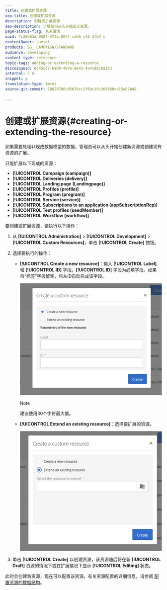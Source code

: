 ```yaml
---
title: 创建或扩展资源
seo-title: 创建或扩展资源
description: 创建或扩展资源
seo-description: 了解如何从头开始定义资源。
page-status-flag: 从未激活
uuid: 7c26b63d-9587-472b-804f-cde5 c45 dfb3 c
contentOwner: saviat
products: SG_ CAMPAIGN/STANDARD
audience: developing
content-type: reference
topic-tags: adding-or-extending-a-resource
discoiquuid: dc45c37-6908-407e-8e41-4a4188cba2b3
internal: n n
snippet: y
translation-type: tm+mt
source-git-commit: 50620788c05b76cc2f69c19c26f968ca15a02048

---
```



# 创建或扩展资源{#creating-or-extending-the-resource}

如果需要处理非现成数据模型的数据，管理员可以从头开始创建新资源或创建现有资源的扩展。

只能扩展以下现成的资源：

* **[!UICONTROL Campaign (campaign)]**
* **[!UICONTROL Deliveries (delivery)]**
* **[!UICONTROL Landing page (Landingpage)]**
* **[!UICONTROL Profiles (profile)]**
* **[!UICONTROL Program (program)]**
* **[!UICONTROL Service (service)]**
* **[!UICONTROL Subscriptions to an application (appSubscriptionRcp)]**
* **[!UICONTROL Test profiles (seedMember)]**
* **[!UICONTROL Workflow (workflow)]**

要创建或扩展资源，请执行以下操作：

1. 从 **[!UICONTROL Administration]** &gt; **[!UICONTROL Development]** &gt; **[!UICONTROL Custom Resources]**，单击 **[!UICONTROL Create]** 按钮。
1. 选择要执行的操作：

   * **[!UICONTROL Create a new resource]**：输入 **[!UICONTROL Label]** 和 **[!UICONTROL ID]** 字段。**[!UICONTROL ID]** 字段为必填字段。如果将“标签”字段留空，将从ID自动完成该字段。

      ![](assets/schema_extension_2.png)

      >[!NOTE]
      >
      >建议使用30个字符最大值。

   * **[!UICONTROL Extend an existing resource]**：选择要扩展的资源。

      ![](assets/schema_extension_10.png)

1. 单击 **[!UICONTROL Create]** 以创建资源，该资源随后将在新 **[!UICONTROL Draft]** 资源的情况下或在扩展情况下显示 **[!UICONTROL Editing]** 状态。

此时会创建新资源，现在可以配置该资源。有关资源配置的详细信息，请参阅 [配置资源的数据结构](../../developing/using/configuring-the-resource-s-data-structure.md)。
